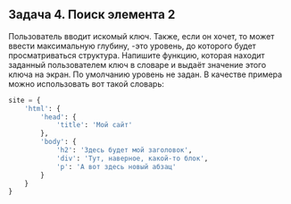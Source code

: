 ## Задача 4. Поиск элемента 2
Пользователь вводит искомый ключ. Также, если он хочет, то может ввести максимальную глубину, -это уровень, до которого будет просматриваться структура. Напишите функцию, которая находит заданный пользователем ключ в словаре и выдаёт значение этого ключа на экран. По умолчанию уровень не задан.  В качестве примера можно использовать вот такой словарь:

````python
site = {
	'html': {
		'head': {
			'title': 'Мой сайт'
		},
		'body': {
			'h2': 'Здесь будет мой заголовок',
			'div': 'Тут, наверное, какой-то блок',
			'p': 'А вот здесь новый абзац'
		}
	}
}
````
